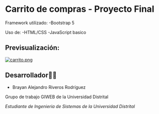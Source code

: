 # Carrito de compras - Proyecto Final

Framework utilizado:
-Bootstrap 5

Uso de:
-HTML/CSS
-JavaScript basico

## Previsualización:


[![carrito.png](https://i.postimg.cc/BnRzdK7V/carrito.png)](https://postimg.cc/pmYkjpHf)


## Desarrollador👨‍💻

* Brayan Alejandro Riveros Rodríguez 


Grupo de trabajo GIWEB de la Universidad Distrital

_Estudiante de Ingenieria de Sistemas de la Universidad Distrital_